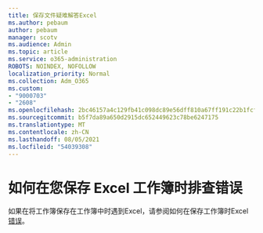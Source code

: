 ```yaml
---
title: 保存文件疑难解答Excel
ms.author: pebaum
author: pebaum
manager: scotv
ms.audience: Admin
ms.topic: article
ms.service: o365-administration
ROBOTS: NOINDEX, NOFOLLOW
localization_priority: Normal
ms.collection: Adm_O365
ms.custom:
- "9000703"
- "2608"
ms.openlocfilehash: 2bc46157a4c129fb41c098dc89e56dff810a67ff191c22b1fcfad045077d4519
ms.sourcegitcommit: b5f7da89a650d2915dc652449623c78be6247175
ms.translationtype: MT
ms.contentlocale: zh-CN
ms.lasthandoff: 08/05/2021
ms.locfileid: "54039308"
---
```

# <a name="how-to-troubleshoot-errors-when-you-save-excel-workbooks"></a>如何在您保存 Excel 工作簿时排查错误

如果在将工作簿保存在工作簿中时遇到Excel，请参阅如何在保存工作簿时Excel[错误](https://docs.microsoft.com/office/troubleshoot/excel/issue-when-save-excel-workbooks)。
